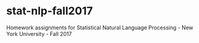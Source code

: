 # stat-nlp-fall2017

Homework assignments for Statistical Natural Language Processing - New York University - Fall 2017
